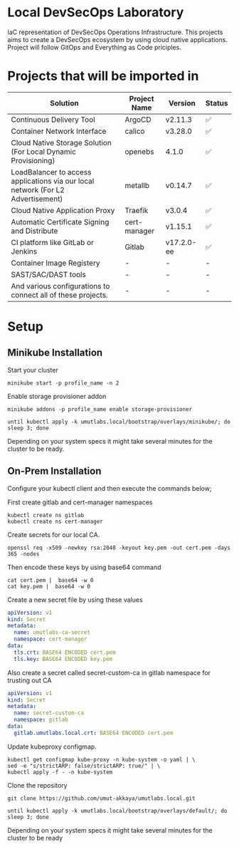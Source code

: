# Local DevSecOps Laboratory
IaC representation of DevSecOps Operations Infrastructure. This projects aims to create a DevSecOps ecosystem by using cloud native applications. Project will follow GitOps and Everything as Code priciples.

# Projects that will be imported in
| Solution | Project Name | Version | Status |
| ---- | --- | --- | --- |
| Continuous Delivery Tool | ArgoCD | v2.11.3 | :white_check_mark: |
| Container Network Interface | calico | v3.28.0 | :white_check_mark: |
| Cloud Native Storage Solution (For Local Dynamic Provisioning) | openebs | 4.1.0 | :white_check_mark:|
| LoadBalancer to access applications via our local network (For L2 Advertisement) | metallb | v0.14.7 | :white_check_mark: |
| Cloud Native Application Proxy | Traefik | v3.0.4 | :white_check_mark: |
| Automatic Certificate Signing and Distribute | cert-manager | v1.15.1 | :white_check_mark:  |
| CI platform like GitLab or Jenkins | Gitlab | v17.2.0-ee | :white_check_mark: |
| Container Image Registery | - | - | - |
| SAST/SAC/DAST tools | - | - | - |
| And various configurations to connect all of these projects. | - | - | - |

# Setup
## Minikube Installation
Start your cluster
```shell
minikube start -p profile_name -n 2
```
Enable storage provisioner addon
```shell
minikube addons -p profile_name enable storage-provisioner
```
```shell
until kubectl apply -k umutlabs.local/bootstrap/overlays/minikube/; do sleep 3; done
```

Depending on your system specs it might take several minutes for the cluster to be ready.

## On-Prem Installation
Configure your kubectl client and then execute the commands below;

First create gitlab and cert-manager namespaces
```shell
kubectl create ns gitlab
kubectl create ns cert-manager
```
Create secrets for our local CA.
```shell
openssl req -x509 -newkey rsa:2048 -keyout key.pem -out cert.pem -days 365 -nodes
```
Then encode these keys by using base64 command

```shell
cat cert.pem |  base64 -w 0
cat key.pem |  base64 -w 0
```
Create a new secret file by using these values

```yaml
apiVersion: v1
kind: Secret
metadata:
  name: umutlabs-ca-secret
  namespace: cert-manager
data:
  tls.crt: BASE64 ENCODED cert.pem
  tls.key: BASE64 ENCODED key.pem
```
Also create a secret called secret-custom-ca in gitlab namespace for trusting out CA

```yaml
apiVersion: v1
kind: Secret
metadata:
  name: secret-custom-ca
  namespace: gitlab
data:
  gitlab.umutlabs.local.crt: BASE64 ENCODED cert.pem
```
Update kubeproxy configmap.
```shell
kubectl get configmap kube-proxy -n kube-system -o yaml | \
sed -e "s/strictARP: false/strictARP: true/" | \
kubectl apply -f - -n kube-system
```
Clone the repository

```shell
git clone https://github.com/umut-akkaya/umutlabs.local.git
```
```shell
until kubectl apply -k umutlabs.local/bootstrap/overlays/default/; do sleep 3; done
```

Depending on your system specs it might take several minutes for the cluster to be ready
